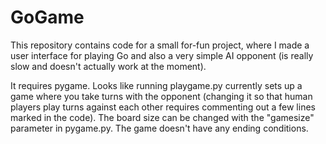# GoGame

This repository contains code for a small for-fun project, where I made a user interface for playing Go and also a very simple AI opponent (is really slow and doesn't actually work at the moment).

It requires pygame. Looks like running playgame.py currently sets up a game where you take turns with the opponent (changing it so that human players play turns against each other requires commenting out a few lines marked in the code). The board size can be changed with the "gamesize" parameter in pygame.py.  The game doesn't have any ending conditions.
